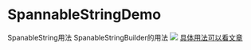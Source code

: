 # SpannableStringDemo
SpanableString用法
SpanableStringBuilder的用法
![](https://github.com/A-How/SpannableStringDemo/blob/master/app/files/image1.png?raw=true)
[具体用法可以看文章](https://www.jianshu.com/p/f6a463dfa8ac)
